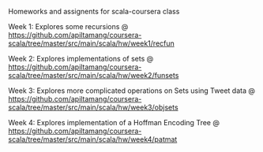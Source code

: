 Homeworks and assignents for scala-coursera class

Week 1: Explores some recursions @ https://github.com/apiltamang/coursera-scala/tree/master/src/main/scala/hw/week1/recfun

Week 2: Explores implementations of sets @ https://github.com/apiltamang/coursera-scala/tree/master/src/main/scala/hw/week2/funsets

Week 3: Explores more complicated operations on Sets using Tweet data @ https://github.com/apiltamang/coursera-scala/tree/master/src/main/scala/hw/week3/objsets

Week 4: Explores implementation of a Hoffman Encoding Tree @ https://github.com/apiltamang/coursera-scala/tree/master/src/main/scala/hw/week4/patmat
